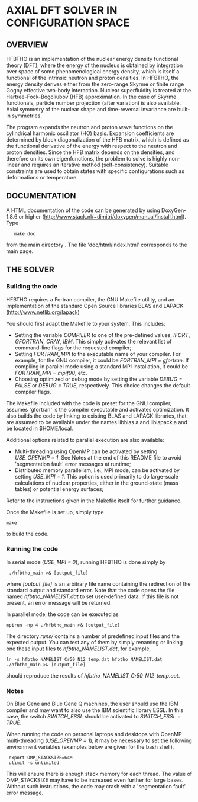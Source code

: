 # AXIAL DFT SOLVER IN CONFIGURATION SPACE #

## OVERVIEW ##

HFBTHO is an implementation of the nuclear energy density functional
theory (DFT), where the energy of the nucleus is obtained by integration over
space of some phenomenological energy density, which is itself a functional of
the intrinsic neutron and proton densities. In HFBTHO, the energy density
derives either from the zero-range Skyrme or finite range Gogny effective
two-body interaction. Nuclear superfluidity is treated at the
Hartree-Fock-Bogoliubov (HFB) approximation. In the case of Skyrme
functionals, particle number projection (after variation) is also available.
Axial symmetry of the nuclear shape and time-reversal invariance are built-in
symmetries.

The program expands the neutron and proton wave functions on the cylindrical
harmonic oscillator (HO) basis. Expansion coefficients are determined by block
diagonalization of the HFB matrix, which is defined as the functional
derivative of the energy with respect to the neutron and proton densities.
Since the HFB matrix depends on the densities, and therefore on its own
eigenfunctions, the problem to solve is highly non-linear and requires an
iterative method (self-consistency). Suitable constraints are used to obtain
states with specific configurations such as deformations or temperature.

## DOCUMENTATION ##

A HTML documentation of the code can be generated by using DoxyGen-1.8.6 or
higher (http://www.stack.nl/~dimitri/doxygen/manual/install.html). Type

       make doc

from the main directory . The file 'doc/html/index.html' corresponds to the
main page.


## THE SOLVER ##


### Building the code ###

HFBTHO requires a Fortran compiler, the GNU Makefile utility, and an
implementation of the standard Open Source libraries BLAS and LAPACK
(http://www.netlib.org/lapack)

You should first adapt the Makefile to your system. This includes:
  - Setting the variable *COMPILER* to one of the pre-defined values,
    *IFORT*, *GFORTRAN*, *CRAY*, *IBM*. This simply activates the relevant
    list of command-line flags for the requested compiler;
  - Setting *FORTRAN_MPI* to the executable name of your compiler. For
    example, for the GNU compiler, it could be *FORTRAN_MPI = gfortran.* If
    compiling in parallel mode using a standard MPI installation, it could
    be *FORTRAN_MPI = mpif90*, etc.
  - Choosing optimized or debug mode by setting the variable *DEBUG = FALSE*
    or *DEBUG = TRUE*, respectively. This choice changes the default compiler
    flags.

The Makefile included with the code is preset for the GNU compiler,
assumes 'gfortran' is the compiler executable and activates optimization.
It also builds the code by linking to existing BLAS and LAPACK libraries,
that are assumed to be available under the names libblas.a and liblapack.a
and be located in $HOME/local.

Additional options related to parallel execution are also available:
  - Multi-threading using OpenMP can be activated by setting *USE_OPENMP = 1*.
    See Notes at the end of this README file to avoid 'segmentation fault'
    error messages at runtime;
  - Distributed memory parallelism, i.e., MPI mode, can be activated by
    setting *USE_MPI = 1*. This option is used primarily to do large-scale
    calculations of nuclear properties, either in the ground-state (mass
    tables) or potential energy surfaces;

Refer to the instructions given in the Makefile itself for further
guidance.

Once the Makefile is set up, simply type

    make

to build the code.


### Running the code ###

In serial mode (*USE_MPI = 0*), running HFBTHO is done simply by

     ./hfbtho_main >& [output_file]

where *[output_file]* is an arbitrary file name containing the redirection
of the standard output and standard error. Note that the code opens the file
named *hfbtho_NAMELIST.dat* to set user-defined data. If this file is not
present, an error message will be returned.

In parallel mode, the code can be executed as

    mpirun -np 4 ./hfbtho_main >& [output_file]

The directory *runs/* contains a number of predefined input files and the 
expected output. You can test any of them by simply renaming or linking one 
these input files to *hfbtho_NAMELIST.dat*, for example,

    ln -s hfbtho_NAMELIST_Cr50_N12_temp.dat hfbtho_NAMELIST.dat
    ./hfbtho_main >& [output_file]

should reproduce the results of *hfbtho_NAMELIST_Cr50_N12_temp.out*.
    
### Notes ###

On Blue Gene and Blue Gene Q machines, the user should use the IBM
compiler and may want to also use the IBM scientific library ESSL. In
this case, the switch *SWITCH_ESSL* should be activated to
*SWITCH_ESSL = TRUE*.

When running the code on personal laptops and desktops with OpenMP
multi-threading (*USE_OPENMP = 1*), it may be necessary to set the
following environment variables (examples below are given for the
bash shell),

     export OMP_STACKSIZE=64M
     ulimit -s unlimited

This will ensure there is enough stack memory for each thread. The value
of OMP_STACKSIZE may have to be increased even further for large bases.
Without such instructions, the code may crash with a 'segmentation fault'
error message.



